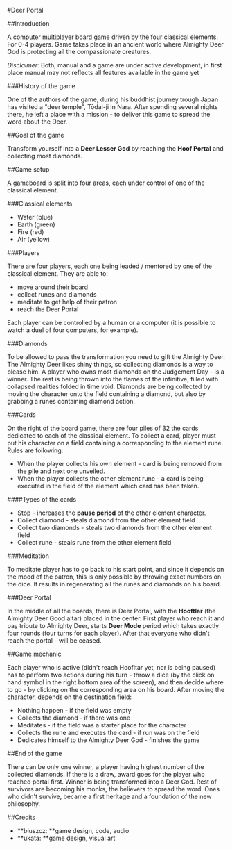 #Deer Portal

##Introduction

A computer multiplayer board game driven by the four classical elements. For 0-4 players. Game takes place in an ancient world where Almighty Deer God is protecting all the compassionate creatures.

*Disclaimer*: Both, manual and a game are under active development, in first place manual may not reflects all features available in the game yet

###History of the game

One of the authors of the game, during his buddhist journey trough Japan has visited a "deer temple", Tōdai-ji in Nara. After spending several nights there, he left a place with a mission - to deliver this game to spread the word about the Deer.

##Goal of the game

Transform yourself into a **Deer Lesser God** by reaching the **Hoof Portal** and collecting most diamonds.

##Game setup

A gameboard is split into four areas, each under control of one of the classical element.

###Classical elements

* Water (blue) 
* Earth (green)
* Fire (red)
* Air (yellow)


###Players

There are four players, each one being leaded / mentored by one of the classical element. They are able to:

* move around their board
* collect runes and diamonds
* meditate to get help of their patron 
* reach the Deer Portal 


Each player can be controlled by a human or a computer (it is possible to watch a duel of four computers, for example).

###Diamonds

To be allowed to pass the transformation you need to gift the Almighty Deer. The Almighty Deer likes shiny things, so collecting diamonds is a way to please him. A player who owns most diamonds on the Judgement Day - is a winner. The rest is being thrown into the flames of the infinitive, filled with collapsed realities folded in time void. Diamonds are being collected by moving the character onto the field containing a diamond, but also by grabbing a runes containing diamond action.

###Cards

On the right of the board game, there are four piles of 32 the cards dedicated to each of the classical element. To collect a card, player must put his character on a field containing a corresponding to the element rune. Rules are following:

* When the player collects his own element - card is being removed from the pile and next one unveiled. 
* When the player collects the other element rune - a card is being executed in the field of the element which card has been taken.


####Types of the cards

* Stop - increases the **pause period** of the  other element character. 
* Collect diamond - steals diamond from the other element field 
* Collect two diamonds - steals two diamonds from the other element field 
* Collect rune - steals rune from the other element field 


###Meditation

To meditate player has to go back to his start point, and since it depends on the mood of the patron, this is only possible by throwing exact numbers on the dice. It results in regenerating all the runes and diamonds on his board.

###Deer Portal

In the middle of all the boards, there is Deer Portal, with the **Hooftlar** (the Almighty Deer Good altar) placed in the center. First player who reach it and pay tribute to Almighty Deer, starts **Deer Mode** period which takes exactly four rounds (four turns for each player). After that everyone who didn't reach the portal - will be ceased. 


##Game mechanic


Each player who is active (didn't reach Hoofltar yet, nor is being paused) has to perform two actions during his turn - throw a dice (by the click on hand symbol in the right bottom area of the screen), and then decide where to go - by clicking on the corresponding area on his board. After moving the character, depends on the destination field:

* Nothing happen - if the field was empty
* Collects the diamond - if there was one 
* Meditates - if the field was a starter place for the character
* Collects the rune and executes the card - if run was on the field
* Dedicates himself to the Almighty Deer God - finishes the game


##End of the game

There can be only one winner, a player having highest number of the collected diamonds. If there is a draw, award goes for the player who reached portal first. Winner is being transformed into a Deer God. Rest of survivors are becoming his monks, the believers to spread the word. Ones who didn't survive, became a first heritage and a foundation of the new philosophy. 

##Credits


* **bluszcz: **game design, code, audio
* **ukata: **game design, visual art

 
